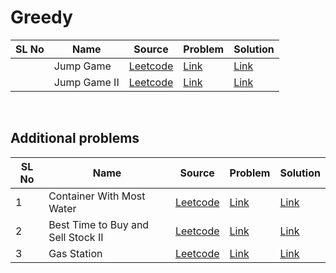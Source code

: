 # Greedy

| SL No       | Name        | Source       | Problem     | Solution
| ----------- | ----------- | ------------ | ----------- | ----------
|  | Jump Game | [Leetcode](https://leetcode.com/) | [Link](https://leetcode.com/problems/jump-game/) | [Link](https://github.com/Debdyut/Algorithm-Interview-Prep/blob/main/Greedy/Jump%20Game.md)
|  | Jump Game II | [Leetcode](https://leetcode.com/) | [Link](https://leetcode.com/problems/jump-game-ii/) | [Link](https://github.com/Debdyut/Algorithm-Interview-Prep/blob/main/Greedy/Jump%20Game%20II.md)


<br/>

## Additional problems

| SL No       | Name        | Source        | Problem     | Solution
| ----------- | ----------- | ----------- | ----------  | ----------
| 1 | Container With Most Water | [Leetcode](https://leetcode.com/) |[Link](https://leetcode.com/problems/container-with-most-water/) | [Link](https://github.com/Debdyut/Algorithm-Interview-Prep/blob/main/Greedy/Container%20With%20Most%20Water.md)
| 2 | Best Time to Buy and Sell Stock II | [Leetcode](https://leetcode.com/) |[Link](https://leetcode.com/problems/best-time-to-buy-and-sell-stock-ii/) | [Link](https://github.com/Debdyut/Algorithm-Interview-Prep/blob/main/Greedy/Best%20Time%20to%20Buy%20and%20Sell%20Stock%20II.md)
| 3 | Gas Station | [Leetcode](https://leetcode.com/) |[Link](https://leetcode.com/problems/gas-station/) | [Link](https://github.com/Debdyut/Algorithm-Interview-Prep/blob/main/Greedy/Gas%20Station.md)